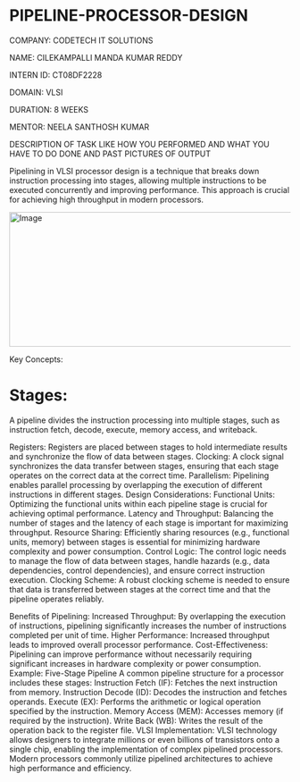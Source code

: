 # PIPELINE-PROCESSOR-DESIGN

COMPANY: CODETECH IT SOLUTIONS

NAME: CILEKAMPALLI MANDA KUMAR REDDY 

INTERN ID: CT08DF2228

DOMAIN: VLSI

DURATION: 8 WEEKS

MENTOR: NEELA SANTHOSH KUMAR

DESCRIPTION OF TASK LIKE HOW YOU PERFORMED AND WHAT YOU HAVE TO DO DONE AND PAST PICTURES OF OUTPUT

Pipelining in VLSI processor design is a technique that breaks down instruction processing into stages, allowing multiple instructions to be executed concurrently and improving performance. This approach is crucial for achieving high throughput in modern processors. 

<img width="641" height="241" alt="Image" src="https://github.com/user-attachments/assets/b55b2230-22a7-4e80-bb81-d0c5efeeb492" />

Key Concepts:
# Stages:
A pipeline divides the instruction processing into multiple stages, such as instruction fetch, decode, execute, memory access, and writeback. 

Registers:
Registers are placed between stages to hold intermediate results and synchronize the flow of data between stages. 
Clocking:
A clock signal synchronizes the data transfer between stages, ensuring that each stage operates on the correct data at the correct time. 
Parallelism:
Pipelining enables parallel processing by overlapping the execution of different instructions in different stages. 
Design Considerations:
Functional Units:
Optimizing the functional units within each pipeline stage is crucial for achieving optimal performance. 
Latency and Throughput:
Balancing the number of stages and the latency of each stage is important for maximizing throughput. 
Resource Sharing:
Efficiently sharing resources (e.g., functional units, memory) between stages is essential for minimizing hardware complexity and power consumption. 
Control Logic:
The control logic needs to manage the flow of data between stages, handle hazards (e.g., data dependencies, control dependencies), and ensure correct instruction execution. 
Clocking Scheme:
A robust clocking scheme is needed to ensure that data is transferred between stages at the correct time and that the pipeline operates reliably. 

Benefits of Pipelining:
Increased Throughput: By overlapping the execution of instructions, pipelining significantly increases the number of instructions completed per unit of time. 
Higher Performance: Increased throughput leads to improved overall processor performance. 
Cost-Effectiveness: Pipelining can improve performance without necessarily requiring significant increases in hardware complexity or power consumption. 
Example: Five-Stage Pipeline
A common pipeline structure for a processor includes these stages:
Instruction Fetch (IF): Fetches the next instruction from memory. 
Instruction Decode (ID): Decodes the instruction and fetches operands. 
Execute (EX): Performs the arithmetic or logical operation specified by the instruction. 
Memory Access (MEM): Accesses memory (if required by the instruction). 
Write Back (WB): Writes the result of the operation back to the register file. 
VLSI Implementation:
VLSI technology allows designers to integrate millions or even billions of transistors onto a single chip, enabling the implementation of complex pipelined processors. Modern processors commonly utilize pipelined architectures to achieve high performance and efficiency. 
